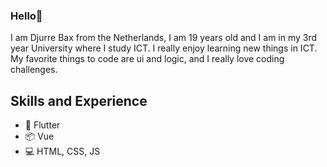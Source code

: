 ### Hello👋
I am Djurre Bax from the Netherlands, I am 19 years old and I am in my 3rd year University where I study ICT.
I really enjoy learning new things in ICT. My favorite things to code are ui and logic, and I really love coding challenges.

## Skills and Experience
* 📱 Flutter
* 📦 Vue
* 💻 HTML, CSS, JS




<!--
**Djurq/Djurq** is a ✨ _special_ ✨ repository because its `README.md` (this file) appears on your GitHub profile.

Here are some ideas to get you started:

- 🔭 I’m currently working on ...
- 🌱 I’m currently learning ...
- 👯 I’m looking to collaborate on ...
- 🤔 I’m looking for help with ...
- 💬 Ask me about ...
- 📫 How to reach me: ...
- ⚡ Fun fact: ...
-->
